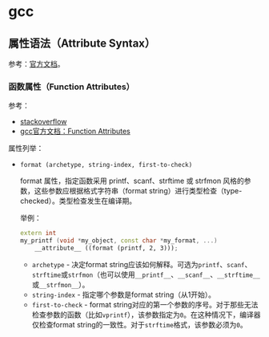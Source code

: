 # gcc

## 属性语法（Attribute Syntax）

参考：[官方文档](https://gcc.gnu.org/onlinedocs/gcc-3.2/gcc/Attribute-Syntax.html#Attribute%20Syntax)。

### 函数属性（Function Attributes）

参考：
* [stackoverflow](https://stackoverflow.com/questions/11621043/how-should-i-properly-use-attribute-format-printf-x-y-inside-a-class)
* [gcc官方文档：Function Attributes](https://gcc.gnu.org/onlinedocs/gcc-3.2/gcc/Function-Attributes.html)

属性列举：
* `format (archetype, string-index, first-to-check)`

    format 属性，指定函数采用 printf、scanf、strftime 或 strfmon 风格的参数，这些参数应根据格式字符串（format string）进行类型检查（type-checked）。类型检查发生在编译期。

    举例：
    ```cpp
    extern int
    my_printf (void *my_object, const char *my_format, ...)
        __attribute__ ((format (printf, 2, 3)));
    ```

  - `archetype` - 决定format string应该如何解释。可选为`printf`、`scanf`、`strftime`或`strfmon`（也可以使用`__printf__`、`__scanf__`、`__strftime__`或`__strfmon__`）。
  - `string-index` - 指定哪个参数是format string（从1开始）。
  - `first-to-check` - format string对应的第一个参数的序号。对于那些无法检查参数的函数（比如`vprintf`），该参数指定为`0`。在这种情况下，编译器仅检查format string的一致性。对于`strftime`格式，该参数必须为`0`。
